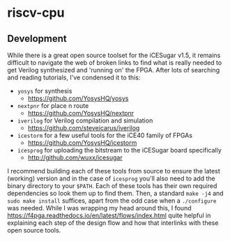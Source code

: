 # riscv-cpu

## Development

While there is a great open source toolset for the iCESugar v1.5, it remains difficult to navigate the web of broken links to find what is really needed to get Verilog synthesized and 'running on' the FPGA. After lots of searching and reading tutorials, I've condensed it to this:

* `yosys` for synthesis 
	- https://github.com/YosysHQ/yosys
* `nextpnr` for place n route
	- https://github.com/YosysHQ/nextpnr
* `iverilog` for Verilog compilation and simulation
	- https://github.com/steveicarus/iverilog
* `icestorm` for a few useful tools for the iCE40 family of FPGAs
	- https://github.com/YosysHQ/icestorm
* `icesprog` for uploading the bitstream to the iCESugar board specifically
	- http://github.com/wuxx/icesugar

I recommend building each of these tools from source to ensure the latest (working) version and in the case of `icesprog` you'll also need to add the binary directory to your `$PATH`. Each of these tools has their own required dependencies so look them up to find them. Then, a standard `make -j4` and `sudo make install` suffices, apart from the odd case when a `./configure` was needed. While I was wrapping my head around this, I found https://f4pga.readthedocs.io/en/latest/flows/index.html quite helpful in explaining each step of the design flow and how that interlinks with these open source tools.
